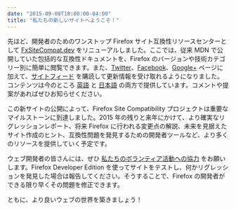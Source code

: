 ```yaml
---
date: "2015-09-08T10:00:00-04:00"
title: "私たちの新しいサイトへようこそ！"
---
```

先ほど、開発者のためのワンストップ Firefox サイト互換性リソースセンターとして [FxSiteCompat.dev](https://www.fxsitecompat.dev/ja/) をリニューアルしました。ここでは、従来 MDN で公開していた包括的な互換性ドキュメントを、Firefox のバージョンや技術カテゴリー別に簡単に閲覧できます。また、[Twitter](https://twitter.com/FxSiteCompat)、[Facebook](https://www.facebook.com/FxSiteCompat)、[Google+](https://plus.google.com/+FxSiteCompatibility) ページに加えて、[サイトフィード](https://www.fxsitecompat.dev/ja/index.xml) を購読して更新情報を受け取れるようになりました。コンテンツは今のところ [英語](https://www.fxsitecompat.dev/en-CA/) と [日本語](https://www.fxsitecompat.dev/ja/) の両方で提供しています。コメントや提案があればぜひお知らせください。

この新サイトの公開によって、Firefox Site Compatibility プロジェクトは重要なマイルストーンに到達しました。2015 年の残りと来年にかけて、より確実なリグレッションレポート、将来 Firefox に行われる変更点の解説、未来を見据えたサイト作成のヒント、互換性問題を発見するための開発者ツールなど、より多くのリソースを提供していく予定です。

ウェブ開発者の皆さんには、ぜひ [私たちのボランティア活動への協力](https://www.fxsitecompat.dev/ja/contribute/) をお願いします。Firefox Developer Edition を使ってサイトをテストし、何かリグレッションを発見した場合は報告してください。そうすることで、Firefox の開発者ができる限り早くその問題を修正できます。

ともに、より良いウェブの世界を築きましょう！
